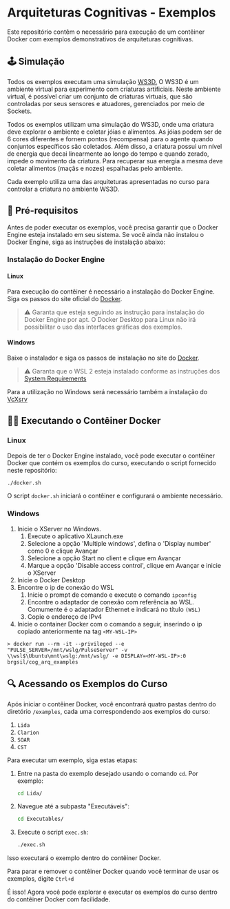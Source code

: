 # Arquiteturas Cognitivas - Exemplos

Este repositório contêm o necessário para execução de um contêiner Docker com exemplos demonstrativos de arquiteturas cognitivas.

## 🕹️ Simulação

Todos os exemplos executam uma simulação [WS3D.](https://github.com/CST-Group/ws3d) O WS3D é um ambiente virtual para experimento com criaturas artificiais. Neste ambiente virtual, é possível criar um conjunto de criaturas virtuais, que são controladas por seus sensores e atuadores, gerenciados por meio de Sockets.

Todos os exemplos utilizam uma simulação do WS3D, onde uma criatura deve explorar o ambiente e coletar jóias e alimentos. As jóias podem ser de 6 cores diferentes e fornem pontos (recompensa) para o agente quando conjuntos específicos são coletados. Além disso, a criatura possui um nível de energia que decai linearmente ao longo do tempo e quando zerado, impede o movimento da criatura. Para recuperar sua energia a mesma deve coletar alimentos (maçãs e nozes) espalhadas pelo ambiente.

Cada exemplo utiliza uma das arquiteturas apresentadas no curso para controlar a criatura no ambiente WS3D.

## 🚀 Pré-requisitos

Antes de poder executar os exemplos, você precisa garantir que o Docker Engine esteja instalado em seu sistema. Se você ainda não instalou o Docker Engine, siga as instruções de instalação abaixo:

### Instalação do Docker Engine

#### **Linux**

Para execução do contêiner é necessário a instalação do Docker Engine. Siga os passos do site oficial do [Docker](https://docs.docker.com/engine/install/ubuntu/#install-using-the-repository).

> ⚠️ Garanta que esteja seguindo as instrução para instalação do Docker Engine por apt. O Docker Desktop para Linux não irá possibilitar o uso das interfaces gráficas dos exemplos.

#### **Windows**

Baixe o instalador e siga os passos de instalação no site do [Docker](https://docs.docker.com/desktop/install/windows-install/).

> ⚠️ Garanta que o WSL 2 esteja instalado conforme as instruções dos [System Requirements](https://docs.docker.com/desktop/install/windows-install/#system-requirements)

Para a utilização no Windows será necessário também a instalação do [VcXsrv](https://sourceforge.net/projects/vcxsrv/)

## 🏃‍♀️ Executando o Contêiner Docker

### **Linux**

Depois de ter o Docker Engine instalado, você pode executar o contêiner Docker que contém os exemplos do curso, executando o script fornecido neste repositório:

```bash
./docker.sh
```

O script `docker.sh` iniciará o contêiner e configurará o ambiente necessário.

### **Windows**

1. Inicie o XServer no Windows.
    1. Execute o aplicativo XLaunch.exe
    2. Selecione a opção 'Multiple windows', defina o 'Display number' como 0 e clique Avançar
    3. Selecione a opção Start no client e clique em Avançar
    4. Marque a opção 'Disable access control', clique em Avançar e inicie o XServer
3. Inicie o Docker Desktop
4. Encontre o ip de conexão do WSL
    1. Inicie o prompt de comando e execute o comando `ipconfig`
    2. Encontre o adaptador de conexão com referência ao WSL. Comumente é o adaptador Ethernet e indicará no título `(WSL)`
    3. Copie o endereço de IPv4
5. Inicie o container Docker com o comando a seguir, inserindo o ip copiado anteriormente na tag `<MY-WSL-IP>`
```
> docker run --rm -it --privileged --e "PULSE_SERVER=/mnt/wslg/PulseServer" -v \\wsl$\Ubuntu\mnt\wslg:/mnt/wslg/ -e DISPLAY=<MY-WSL-IP>:0 brgsil/cog_arq_examples
```

## 🔍 Acessando os Exemplos do Curso

Após iniciar o contêiner Docker, você encontrará quatro pastas dentro do diretório `/examples`, cada uma correspondendo aos exemplos do curso:

1. `Lida`
2. `Clarion`
3. `SOAR`
4. `CST`

Para executar um exemplo, siga estas etapas:

1. Entre na pasta do exemplo desejado usando o comando `cd`. Por exemplo:

   ```bash
   cd Lida/
   ```

2. Navegue até a subpasta "Executáveis":

   ```bash
   cd Executables/
   ```

3. Execute o script `exec.sh`:

   ```bash
   ./exec.sh
   ```

Isso executará o exemplo dentro do contêiner Docker.

Para parar e remover o contêiner Docker quando você terminar de usar os exemplos, digite `Ctrl+d`

É isso! Agora você pode explorar e executar os exemplos do curso dentro do contêiner Docker com facilidade.
